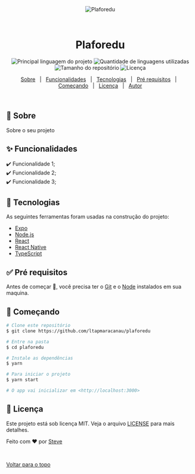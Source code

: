 <div align="center" id="top"> 
  <img src="./.github/app.gif" alt="Plaforedu" />

&#xa0;

  <!-- <a href="https://plaforedu.netlify.com">Demo</a> -->
</div>

<h1 align="center">Plaforedu</h1>

<p align="center">
  <img alt="Principal linguagem do projeto" src="https://img.shields.io/github/languages/top/ltapmaracanau/plaforedu?color=56BEB8">

  <img alt="Quantidade de linguagens utilizadas" src="https://img.shields.io/github/languages/count/ltapmaracanau/plaforedu?color=56BEB8">

  <img alt="Tamanho do repositório" src="https://img.shields.io/github/repo-size/ltapmaracanau/plaforedu?color=56BEB8">

  <img alt="Licença" src="https://img.shields.io/github/license/ltapmaracanau/plaforedu?color=56BEB8">

  <!-- <img alt="Github issues" src="https://img.shields.io/github/issues/SteveNascimento/plaforedu?color=56BEB8" /> -->

  <!-- <img alt="Github forks" src="https://img.shields.io/github/forks/SteveNascimento/plaforedu?color=56BEB8" /> -->

  <!-- <img alt="Github stars" src="https://img.shields.io/github/stars/SteveNascimento/plaforedu?color=56BEB8" /> -->
</p>

<!-- Status -->

<!-- <h4 align="center">
	🚧  Plaforedu 🚀 Em construção...  🚧
</h4>

<hr> -->

<p align="center">
  <a href="#dart-sobre">Sobre</a> &#xa0; | &#xa0; 
  <a href="#sparkles-funcionalidades">Funcionalidades</a> &#xa0; | &#xa0;
  <a href="#rocket-tecnologias">Tecnologias</a> &#xa0; | &#xa0;
  <a href="#white_check_mark-pré-requisitos">Pré requisitos</a> &#xa0; | &#xa0;
  <a href="#checkered_flag-começando">Começando</a> &#xa0; | &#xa0;
  <a href="#memo-licença">Licença</a> &#xa0; | &#xa0;
  <a href="https://github.com/SteveNascimento" target="_blank">Autor</a>
</p>

<br>

## :dart: Sobre

Sobre o seu projeto

## :sparkles: Funcionalidades

:heavy_check_mark: Funcionalidade 1;\
:heavy_check_mark: Funcionalidade 2;\
:heavy_check_mark: Funcionalidade 3;

## :rocket: Tecnologias

As seguintes ferramentas foram usadas na construção do projeto:

- [Expo](https://expo.io/)
- [Node.js](https://nodejs.org/en/)
- [React](https://pt-br.reactjs.org/)
- [React Native](https://reactnative.dev/)
- [TypeScript](https://www.typescriptlang.org/)

## :white_check_mark: Pré requisitos

Antes de começar :checkered_flag:, você precisa ter o [Git](https://git-scm.com) e o [Node](https://nodejs.org/en/) instalados em sua maquina.

## :checkered_flag: Começando

```bash
# Clone este repositório
$ git clone https://github.com/ltapmaracanau/plaforedu

# Entre na pasta
$ cd plaforedu

# Instale as dependências
$ yarn

# Para iniciar o projeto
$ yarn start

# O app vai inicializar em <http://localhost:3000>
```

## :memo: Licença

Este projeto está sob licença MIT. Veja o arquivo [LICENSE](LICENSE.md) para mais detalhes.

Feito com :heart: por <a href="https://github.com/SteveNascimento" target="_blank">Steve</a>

&#xa0;

<a href="#top">Voltar para o topo</a>
